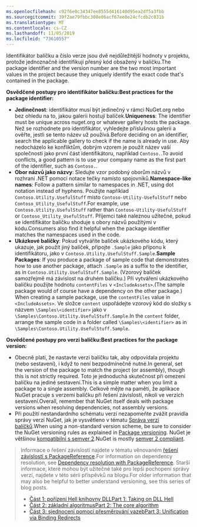 ```yaml
---
ms.openlocfilehash: c92f6e0c34347ee8555d416140d95ea2df5a3fbb
ms.sourcegitcommit: 39f2ae79fbbc308e06acf67ee8e24cfcdb2c831b
ms.translationtype: MT
ms.contentlocale: cs-CZ
ms.lasthandoff: 11/05/2019
ms.locfileid: "73610557"
---
```

<span data-ttu-id="ea4a6-101">Identifikátor balíčku a číslo verze jsou dvě nejdůležitější hodnoty v projektu, protože jednoznačně identifikují přesný kód obsažený v balíčku.</span><span class="sxs-lookup"><span data-stu-id="ea4a6-101">The package identifier and the version number are the two most important values in the project because they uniquely identify the exact code that's contained in the package.</span></span>

<span data-ttu-id="ea4a6-102">**Osvědčené postupy pro identifikátor balíčku:**</span><span class="sxs-lookup"><span data-stu-id="ea4a6-102">**Best practices for the package identifier:**</span></span>

- <span data-ttu-id="ea4a6-103">**Jedinečnost**: identifikátor musí být jedinečný v rámci NuGet.org nebo bez ohledu na to, jakou galerii hostují balíček.</span><span class="sxs-lookup"><span data-stu-id="ea4a6-103">**Uniqueness**: The identifier must be unique across nuget.org or whatever gallery hosts the package.</span></span> <span data-ttu-id="ea4a6-104">Než se rozhodnete pro identifikátor, vyhledejte příslušnou galerii a ověřte, jestli se tento název už používá.</span><span class="sxs-lookup"><span data-stu-id="ea4a6-104">Before deciding on an identifier, search the applicable gallery to check if the name is already in use.</span></span> <span data-ttu-id="ea4a6-105">Aby nedocházelo ke konfliktům, dobrým vzorem je použít název vaší společnosti jako první část identifikátoru, například `Contoso.`.</span><span class="sxs-lookup"><span data-stu-id="ea4a6-105">To avoid conflicts, a good pattern is to use your company name as the first part of the identifier, such as `Contoso.`.</span></span>
- <span data-ttu-id="ea4a6-106">**Obor názvů jako názvy**: Sledujte vzor podobný oborům názvů v rozhraní .NET pomocí notace tečky namísto spojovníků.</span><span class="sxs-lookup"><span data-stu-id="ea4a6-106">**Namespace-like names**: Follow a pattern similar to namespaces in .NET, using dot notation instead of hyphens.</span></span> <span data-ttu-id="ea4a6-107">Použijte například `Contoso.Utility.UsefulStuff` místo `Contoso-Utility-UsefulStuff` nebo `Contoso_Utility_UsefulStuff`.</span><span class="sxs-lookup"><span data-stu-id="ea4a6-107">For example, use `Contoso.Utility.UsefulStuff` rather than `Contoso-Utility-UsefulStuff` or `Contoso_Utility_UsefulStuff`.</span></span> <span data-ttu-id="ea4a6-108">Příjemci také naleznou užitečné, pokud se identifikátor balíčku shoduje s obory názvů použitými v kódu.</span><span class="sxs-lookup"><span data-stu-id="ea4a6-108">Consumers also find it helpful when the package identifier matches the namespaces used in the code.</span></span>
- <span data-ttu-id="ea4a6-109">**Ukázkové balíčky**: Pokud vytváříte balíček ukázkového kódu, který ukazuje, jak použít jiný balíček, připojte `.Sample` jako příponu k identifikátoru, jako v `Contoso.Utility.UsefulStuff.Sample`.</span><span class="sxs-lookup"><span data-stu-id="ea4a6-109">**Sample Packages**: If you produce a package of sample code that demonstrates how to use another package, attach `.Sample` as a suffix to the identifier, as in `Contoso.Utility.UsefulStuff.Sample`.</span></span> <span data-ttu-id="ea4a6-110">(Vzorový balíček samozřejmě má závislost na druhém balíčku.) Při vytváření ukázkového balíčku použijte hodnotu `contentFiles` v `<IncludeAssets>`.</span><span class="sxs-lookup"><span data-stu-id="ea4a6-110">(The sample package would of course have a dependency on the other package.) When creating a sample package, use the `contentFiles` value in `<IncludeAssets>`.</span></span> <span data-ttu-id="ea4a6-111">Ve složce `content` uspořádejte vzorový kód do složky s názvem `\Samples\<identifier>` jako v `\Samples\Contoso.Utility.UsefulStuff.Sample`.</span><span class="sxs-lookup"><span data-stu-id="ea4a6-111">In the `content` folder, arrange the sample code in a folder called `\Samples\<identifier>` as in `\Samples\Contoso.Utility.UsefulStuff.Sample`.</span></span>

<span data-ttu-id="ea4a6-112">**Osvědčené postupy pro verzi balíčku:**</span><span class="sxs-lookup"><span data-stu-id="ea4a6-112">**Best practices for the package version:**</span></span>

- <span data-ttu-id="ea4a6-113">Obecně platí, že nastavte verzi balíčku tak, aby odpovídala projektu (nebo sestavení), i když to není bezpodmínečně nutné.</span><span class="sxs-lookup"><span data-stu-id="ea4a6-113">In general, set the version of the package to match the project (or assembly), though this is not strictly required.</span></span> <span data-ttu-id="ea4a6-114">Toto je jednoduchá skutečnost při omezení balíčku na jediné sestavení.</span><span class="sxs-lookup"><span data-stu-id="ea4a6-114">This is a simple matter when you limit a package to a single assembly.</span></span> <span data-ttu-id="ea4a6-115">Celkově mějte na paměti, že aplikace NuGet pracuje s verzemi balíčku při řešení závislostí, nikoli ve verzích sestavení.</span><span class="sxs-lookup"><span data-stu-id="ea4a6-115">Overall, remember that NuGet itself deals with package versions when resolving dependencies, not assembly versions.</span></span>
- <span data-ttu-id="ea4a6-116">Při použití nestandardního schématu verzí nezapomeňte zvážit pravidla správy verzí NuGet, jak je vysvětleno v tématu [Správa verzí balíčků](../../concepts/package-versioning.md).</span><span class="sxs-lookup"><span data-stu-id="ea4a6-116">When using a non-standard version scheme, be sure to consider the NuGet versioning rules as explained in [Package versioning](../../concepts/package-versioning.md).</span></span> <span data-ttu-id="ea4a6-117">NuGet je většinou [kompatibilní s semver 2](../../concepts/package-versioning.md#semantic-versioning-200).</span><span class="sxs-lookup"><span data-stu-id="ea4a6-117">NuGet is mostly [semver 2 compliant](../../concepts/package-versioning.md#semantic-versioning-200).</span></span>

> <span data-ttu-id="ea4a6-118">Informace o řešení závislostí najdete v tématu věnovaném [řešení závislostí s PackageReference](../../concepts/dependency-resolution.md#dependency-resolution-with-packagereference).</span><span class="sxs-lookup"><span data-stu-id="ea4a6-118">For information on dependency resolution, see [Dependency resolution with PackageReference](../../concepts/dependency-resolution.md#dependency-resolution-with-packagereference).</span></span> <span data-ttu-id="ea4a6-119">Starší informace, které mohou být užitečné také pro lepší pochopení správy verzí, najdete v této sérii příspěvků na blogu.</span><span class="sxs-lookup"><span data-stu-id="ea4a6-119">For older information that may also be helpful to better understand versioning, see this series of blog posts.</span></span>
>
> - [<span data-ttu-id="ea4a6-120">Část 1: pořízení Hell knihovny DLL</span><span class="sxs-lookup"><span data-stu-id="ea4a6-120">Part 1: Taking on DLL Hell</span></span>](https://blog.davidebbo.com/2011/01/nuget-versioning-part-1-taking-on-dll.html)
> - [<span data-ttu-id="ea4a6-121">Část 2: základní algoritmus</span><span class="sxs-lookup"><span data-stu-id="ea4a6-121">Part 2: The core algorithm</span></span>](https://blog.davidebbo.com/2011/01/nuget-versioning-part-2-core-algorithm.html)
> - [<span data-ttu-id="ea4a6-122">Část 3: sjednocení pomocí přesměrování vazeb</span><span class="sxs-lookup"><span data-stu-id="ea4a6-122">Part 3: Unification via Binding Redirects</span></span>](https://blog.davidebbo.com/2011/01/nuget-versioning-part-3-unification-via.html)
